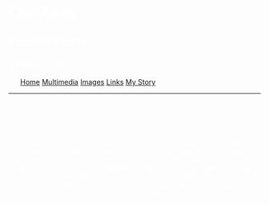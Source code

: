 
<h1 style="color:white">CastAway</h1>
<h2 style="color:white">Brandon Kuehn</h2>
<h3 style="color:white">28 March 2021</h3>
<html>
<head>
<meta name="viewport" content="width=device-width, initial-scale=1">
<style>
  p{text-align: center; color: white}
  
body { 
  background-position: center;
  background-repeat: no-repeat;
  background-size: fill;
  background-image: url 'fishingbackground index.jpeg';

  padding: 20px;
  margin: 0;
  font-family: Arial, Helvetica, sans-serif;
  color: white;

}

.topnav {
  overflow: hidden;
  background-color: #333;
  width: 460;
}

.topnav a {
  float: left;
  color: #f2f2f2;
  text-align: center;
  padding: 14px 16px;
  text-decoration: none;
  font-size: 17px;
}

.topnav a:hover {
  background-color: #ddd;
  color: black;
}

.topnav a.active {
  background-color: #4CAF50;
  color: white;
}
</style>
</head>
<body>

<ul class="topnav">
  <a class="active" href="index.html">Home</a>
  <a href="Multimediapage.html">Multimedia</a>
  <a href="images.html">Images</a>
  <a href="Links.html">Links</a>
  <a href="MyStory.html">My Story</a>
</ul class="topnav">
<hr>
<p style= "padding-top: 75px;" >
Ever want to learn how to fish but didn't know where to start? Maybe you know how to fish, but don't know the rules in your area.  This is the page for you, unfortunately I only have trout fishing tips and tricks for now and on a specific river in Idaho, but we are getting there!
Using CastAway could either teach you new skills, hone skills, or help you find the fish you want to catch.
Lets take a leap into the world of trout fishing, I hope you take something away from this!</p> 
</body>
</html>
